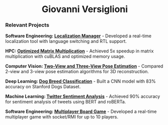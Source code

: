 <!-- INTRODUCTION -->
<h1 align="center">Giovanni Versiglioni</h1>

### Relevant Projects

**Software Engineering: [Localization Manager](https://github.com/versi379/Localization-Manager-QA)** - Developed a real-time localization tool with language switching and RTL support.

**HPC: [Optimized Matrix Multiplication](https://github.com/versi379/Optimized-Matrix-Multiplication)** - Achieved 5x speedup in matrix multiplication with cuBLAS and optimized memory usage.

**Computer Vision: [Two-View and Three-View Pose Estimation](https://github.com/versi379/Two-View-Three-View-Pose-Estimation)** - Compared 2-view and 3-view pose estimation algorithms for 3D reconstruction.

**Deep Learning: [Dog Breed Classification](https://github.com/versi379/Dog-Breed-Classification)** - Built a CNN model with 83% accuracy on Stanford Dogs Dataset.

**Machine Learning: [Twitter Sentiment Analysis](https://github.com/versi379/Twitter-Sentiment-Analysis)** - Achieved 90% accuracy for sentiment analysis of tweets using BERT and roBERTa.

**Software Engineering: [Multiplayer Board Game](https://github.com/versi379/ing-sw-2024-versiglioni-pellicari-tagliabue-ravasi)** - Developed a real-time multiplayer game with socket/RMI for up to 10 players.
